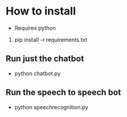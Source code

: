 # How to install

* Requires python

1. pip install -r requirements.txt

## Run just the chatbot

* python chatbot.py

## Run the speech to speech bot

* python speechrecognition.py
